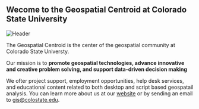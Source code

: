 ## Wecome to the Geospatial Centroid at Colorado State University 
![Header](https://gis.colostate.edu/wp-content/uploads/2019/12/logo.png "Header")

The Geospatial Centroid is the center of the geospatial community at Colorado State Universty. 

Our mission is to
__promote geospatial technologies, advance innovative and creative problem solving, and support data-driven decision making__

We ofter project support, employment opportunities, help desk services, and educational content related to both desktop and script based geospatail analysis. You can learn more about us at our [website](https://gis.colostate.edu/) or by sending an email to gis@colostate.edu. 

 
 <!-- 
You can find me on [![Twitter][1.2]][1] and [![Youtube][2.2][1]

<!-- Icons -->

[1.2]: https://www.flaticon.com/free-icon/twitter_145812 (twitter icon without padding)
[2.2]: https://raw.githubusercontent.com/MartinHeinz/MartinHeinz/master/linkedin-3-16.png (LinkedIn icon without padding)

<!-- Links to your social media accounts -->

[1]: https://twitter.com/Martin_Heinz_
[2]: https://www.linkedin.com/in/heinz-martin/
